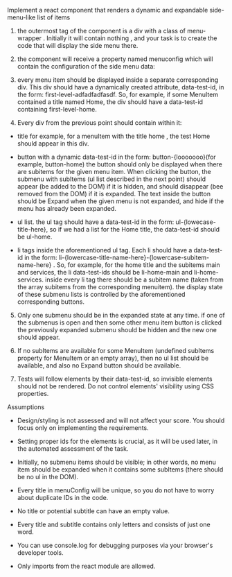 Implement a react component that renders a dynamic and expandable side-menu-like list of items 

1. the outermost tag of the component is a div with a class of menu-wrapper . Initially it will contain nothing , and your task is to create the code that will display the side menu there.

2. the component will receive a property named menuconfig which will contain the configuration of the side menu data:
 
3. every menu item should be displayed inside a separate corresponding div. This div should have a dynamically created attribute, data-test-id, in the form: first-level-adfadfadfasdf. So, for example, if some MenuItem contained a title named Home, the div should have a data-test-id containing first-level-home.

4. Every div from the previous point should contain within it:

* title for example, for a menuItem with the title home , the test Home should appear in this div.
* button with a dynamic data-test-id in the form: button-{looooooo}(for example, button-home) the button should only be displayed when there are subitems for the given menu item. When clicking the button, the submenu with subItems (ul list described in the next point) should appear (be added to the DOM) if it is hidden, and should disappear (bee removed from the DOM) if it is expanded. The text inside the button should be Expand when the given menu is not expanded, and hide if the menu has already been expanded.

* ul list. the ul tag should have a data-test-id in the form: ul-{lowecase-title-here}, so if we had a list for the Home title, the data-test-id should be ul-home.

* li tags inside the aforementioned ul tag. Each li should have a data-test-id in the form: li-{lowercase-title-name-here}-{lowercase-subitem-name-here} . So, for example, for the home title and the subitems main and services, the li data-test-ids should be li-home-main and li-home-services. inside every li tag there should be a subitem name (taken from the array subitems from the corresponding menuitem). the display state of these submenu lists is controlled by the aforementioned corresponding buttons.

5. Only one submenu should be in the expanded state at any time. if one of the submenus is open and then some other menu item button is clicked the previously expanded submenu should be hidden and the new one should appear.

6. If no subItems are available for some MenuItem (undefined subItems property for MenuItem or an empty array), then no ul list should be available, and also no Expand button should be available.

7. Tests will follow elements by their data-test-id, so invisible elements should not be rendered. Do not control elements' visibility using CSS properties.

Assumptions

* Design/styling is not assessed and will not affect your score. You should focus only on implementing the requirements.

* Setting proper ids for the elements is crucial, as it will be used later, in the automated assessment of the task.

* Initially, no submenu items should be visible; in other words, no menu item should be expanded when it contains some subItems (there should be no ul in the DOM).

* Every title in menuConfig will be unique, so you do not have to worry about duplicate IDs in the code.

* No title or potential subtitle can have an empty value.
* Every title and subtitle contains only letters and consists of just one word.

* You can use console.log for debugging purposes via your browser's developer tools.
* Only imports from the react module are allowed.
